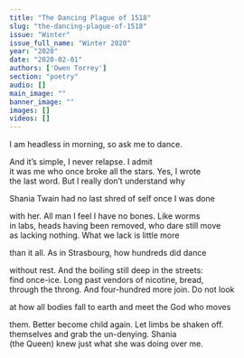 ```yaml
---
title: "The Dancing Plague of 1518"
slug: "the-dancing-plague-of-1518"
issue: "Winter"
issue_full_name: "Winter 2020"
year: "2020"
date: "2020-02-01"
authors: ['Owen Torrey']
section: "poetry"
audio: []
main_image: ""
banner_image: ""
images: []
videos: []
---
```


I am headless in morning, so ask me to dance.  

And it’s simple, I never relapse. I admit  
it was me who once broke all the stars. Yes, I wrote  
the last word. But I really don’t understand why  

Shania Twain had no last shred of self once I was done  

with her. All man I feel I have no bones. Like worms  
in labs, heads having been removed, who dare still move  
as lacking nothing. What we lack is little more  

than it all. As in Strasbourg, how hundreds did dance  

without rest. And the boiling still deep in the streets:  
find once-ice. Long past vendors of nicotine, bread,  
through the throng. And four-hundred more join. Do not look  

at how all bodies fall to earth and meet the God who moves  

them. Better become child again. Let limbs be shaken off.  
themselves and grab the un-denying. Shania  
(the Queen) knew just what she was doing over me.  

